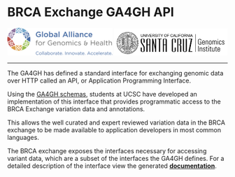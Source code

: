 # BRCA Exchange GA4GH API

<div style="display:inline-block;text-align:center">
    <a href="http://genomicsandhealth.org"><img src="ga4gh-logo-more.png" style="width:240px;"></a>
    <a href="https://genomics.soe.ucsc.edu"><img src="ucsc_logo.png" style="width:260px;"></a>
</div>

---

The GA4GH has defined a standard interface for exchanging genomic data over HTTP called an API, or Application Programming Interface.

Using the <a href="http://github.com/ga4gh/schemas">GA4GH schemas</a>, students at UCSC have developed an implementation of this interface that provides programmatic access to the BRCA Exchange variation data and annotations. 

This allows the well curated and expert reviewed variation data in the BRCA exchange to be made available to application developers in most common languages.

The BRCA exchange exposes the interfaces necessary for accessing variant data, which are a subset of the interfaces the GA4GH defines. For a detailed description of the interface view the generated <a href="/backend/static/swagger/index.html"><b>documentation</b></a>.